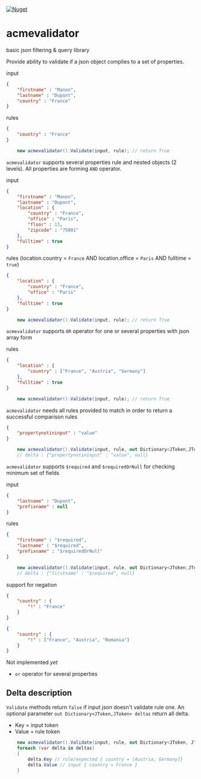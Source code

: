 [![Nuget](https://img.shields.io/nuget/v/acmevalidator.svg)](https://www.nuget.org/packages/acmevalidator)
# acmevalidator
basic json filtering &amp; query library

Provide ability to validate if a json object complies to a set of properties.

input
```json
{
    "firstname" : "Manon",
    "lastname" : "Dupont",
    "country" : "France"
}
```

rules
```json
{
    "country" : "France"
}
```

```csharp
    new acmevalidator().Validate(input, rule); // return True
```

`acmevalidator` supports several properties rule and nested objects (2 levels). All properties are forming `AND` operator.

input
```json
{
    "firstname" : "Manon",
    "lastname" : "Dupont",
    "location" : {
        "country" : "France",
        "office" : "Paris",
        "floor" : 13,
        "zipcode" : "75001"
    },
    "fulltime" : true
}
```

rules (location.country = `France` AND location.office = `Paris` AND fulltime = `true`)
```json
{
    "location" : {
        "country" : "France",
        "office" : "Paris"
    },
    "fulltime" : true
}
```

```csharp
    new acmevalidator().Validate(input, rule); // return True
```

`acmevalidator` supports `OR` operator for one or several properties with json array form

rules
```json
{
    "location" : {
        "country" : ["France", "Austria", "Germany"]
    },
    "fulltime" : true
}
```

```csharp
    new acmevalidator().Validate(input, rule); // return True
```

`acmevalidator` needs all rules provided to match in order to return a successful comparison
rules
```json
{
    "propertynotininput" : "value"
}
``` 

```csharp
    new acmevalidator().Validate(input, rule, out Dictionary<JToken,JToken> delta); // return False
    // delta : {"propertynotininput" : "value", null}
```

`acmevalidator` supports `$required` and `$requiredOrNull` for checking minimum set of fields

input
```json
{
    "lastname" : "Dupont",
    "prefixname" : null
}
```

rules
```json
{
    "firstname" : "$required",
    "lastname" : "$required",
    "prefixname" : "$requiredOrNull"
}
```

```csharp
    new acmevalidator().Validate(input, rule, out Dictionary<JToken,JToken> delta); // return False
    // delta : {"firstname" : "$required", null}
```

support for negation
```json
{
    "country" : {
        "!" : "France"
    }
}
```

```json
{
    "country" : {
        "!" : ["France", "Austria", "Romania"]
    }
}
```


Not implemented *yet*

* `or` operator for several properties

## Delta description

`Validate` methods return `false` if input json doesn't validate rule one. An optional parameter `out Dictionary<JToken,JToken> deltas` return all delta. 

* Key = input token
* Value = rule token

```csharp
    new acmevalidator().Validate(input, rule, out Dictionary<JToken, JToken> deltas); // return False
    foreach (var delta in deltas)
    {
        delta.Key // rule/expected { country = [Austria, Germany]}
        delta.Value // input { country = France }
    }
```
